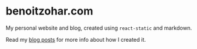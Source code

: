 # benoitzohar.com

My personal website and blog, created using `react-static` and markdown.

Read my [blog posts](https://www.benoitzohar.com/blog) for more info about how I created it.
